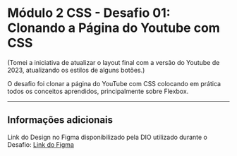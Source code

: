 # Módulo 2 CSS - Desafio 01: Clonando a Página do Youtube com CSS

<p> (Tomei a iniciativa de atualizar o layout final com a versão do Youtube de 2023, atualizando os estilos de alguns botões.) <br>

O desafio foi clonar a página do YouTube com CSS colocando em prática todos os conceitos aprendidos, principalmente sobre Flexbox. </p>

<hr>

## Informações adicionais

Link do Design no Figma disponibilizado pela DIO utilizado durante o Desafio:
[Link do Figma](https://www.figma.com/file/lrRWUZPKnqMDZrSDJmZxUS/Desafio-de-Flexbox---DIO?node-id=0%3A1)
